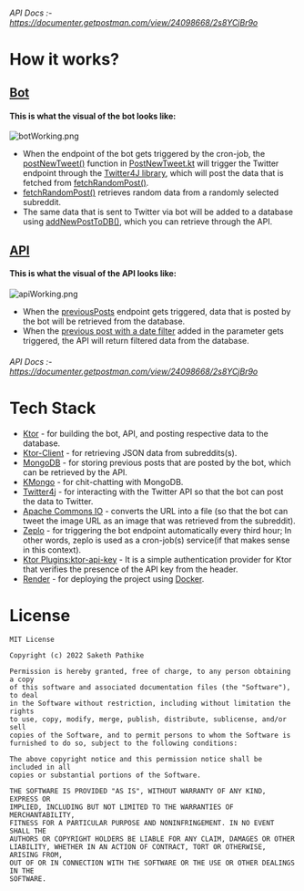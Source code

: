 ###### API Docs :- https://documenter.getpostman.com/view/24098668/2s8YCjBr9o

# How it works?

## [Bot](https://twitter.com/catktorbot)
#### This is what the visual of the bot looks like:
![botWorking.png](https://cdn.hashnode.com/res/hashnode/image/upload/v1666944932122/U6vq-EQ5Z.png)
- When the endpoint of the bot gets triggered by the cron-job, the [postNewTweet()](https://github.com/sakethpathike/catktorbot/blob/a67bf082fd52c87083b628fa7809350a881dfdc1/src/main/kotlin/com/sakethh/bot/twitter/PostNewTweet.kt#L15) function in [PostNewTweet.kt](https://github.com/sakethpathike/catktorbot/blob/master/src/main/kotlin/com/sakethh/bot/twitter/PostNewTweet.kt) will trigger the Twitter endpoint through the [Twitter4J library](https://github.com/Twitter4J/Twitter4J), which will post the data that is fetched from [fetchRandomPost()](https://github.com/sakethpathike/catktorbot/blob/a67bf082fd52c87083b628fa7809350a881dfdc1/src/main/kotlin/com/sakethh/redditData/FetchRandomPost.kt#L16).
- [fetchRandomPost()](https://github.com/sakethpathike/catktorbot/blob/a67bf082fd52c87083b628fa7809350a881dfdc1/src/main/kotlin/com/sakethh/redditData/FetchRandomPost.kt#L16) retrieves random data from a randomly selected subreddit.
- The same data that is sent to Twitter via bot will be added to a database using [addNewPostToDB()](https://github.com/sakethpathike/catktorbot/blob/a67bf082fd52c87083b628fa7809350a881dfdc1/src/main/kotlin/com/sakethh/api/AddNewPostToDB.kt#L8), which you can retrieve through the API.

## [API](https://catktorapi.onrender.com/)
#### This is what the visual of the API looks like:
![apiWorking.png](https://cdn.hashnode.com/res/hashnode/image/upload/v1666945007797/WC_g_ZxtG.png)
- When the [previousPosts](https://github.com/sakethpathike/catktorbot/blob/a67bf082fd52c87083b628fa7809350a881dfdc1/src/main/kotlin/com/sakethh/api/FetchPreviousPosts.kt#L11) endpoint gets triggered, data that is posted by the bot will be retrieved from the database.
- When the [previous post with a date filter](https://github.com/sakethpathike/catktorbot/blob/a67bf082fd52c87083b628fa7809350a881dfdc1/src/main/kotlin/com/sakethh/api/FetchPreviousPosts.kt#L18) added in the parameter gets triggered, the API will return filtered data from the database.

###### API Docs :- https://documenter.getpostman.com/view/24098668/2s8YCjBr9o

# Tech Stack
- [Ktor](https://ktor.io/) - for building the bot, API, and posting respective data to the database.
- [Ktor-Client](https://ktor.io/docs/getting-started-ktor-client.html) - for retrieving JSON data from subreddits(s).
- [MongoDB](https://www.mongodb.com/) - for storing previous posts that are posted by the bot, which can be retrieved by the API.
- [KMongo](https://github.com/Litote/kmongo) - for chit-chatting with MongoDB.
- [Twitter4j](https://github.com/Twitter4J/Twitter4J) - for interacting with the Twitter API so that the bot can post the data to Twitter.
- [Apache Commons IO](https://commons.apache.org/proper/commons-io/) - converts the URL into a file (so that the bot can tweet the image URL as an image that was retrieved from the subreddit).
- [Zeplo](https://www.zeplo.io/) - for triggering the bot endpoint automatically every third hour; In other words, zeplo is used as a cron-job(s) service(if that makes sense in this context).
- [Ktor Plugins:ktor-api-key](https://github.com/LukasForst/ktor-plugins) - It is a simple authentication provider for Ktor that verifies the presence of the API key from the header.
- [Render](https://render.com/) - for deploying the project using [Docker](https://www.docker.com/).

# License

```
MIT License

Copyright (c) 2022 Saketh Pathike

Permission is hereby granted, free of charge, to any person obtaining a copy
of this software and associated documentation files (the "Software"), to deal
in the Software without restriction, including without limitation the rights
to use, copy, modify, merge, publish, distribute, sublicense, and/or sell
copies of the Software, and to permit persons to whom the Software is
furnished to do so, subject to the following conditions:

The above copyright notice and this permission notice shall be included in all
copies or substantial portions of the Software.

THE SOFTWARE IS PROVIDED "AS IS", WITHOUT WARRANTY OF ANY KIND, EXPRESS OR
IMPLIED, INCLUDING BUT NOT LIMITED TO THE WARRANTIES OF MERCHANTABILITY,
FITNESS FOR A PARTICULAR PURPOSE AND NONINFRINGEMENT. IN NO EVENT SHALL THE
AUTHORS OR COPYRIGHT HOLDERS BE LIABLE FOR ANY CLAIM, DAMAGES OR OTHER
LIABILITY, WHETHER IN AN ACTION OF CONTRACT, TORT OR OTHERWISE, ARISING FROM,
OUT OF OR IN CONNECTION WITH THE SOFTWARE OR THE USE OR OTHER DEALINGS IN THE
SOFTWARE.
```
